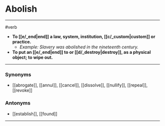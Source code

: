 # Abolish
---
#verb
- **To [[e/_end|end]] a law, system, institution, [[c/_custom|custom]] or practice.**
	- _Example: Slavery was abolished in the nineteenth century._
- **To put an [[e/_end|end]] to or [[d/_destroy|destroy]], as a physical object; to wipe out.**
---
### Synonyms
- [[abrogate]], [[annul]], [[cancel]], [[dissolve]], [[nullify]], [[repeal]], [[revoke]]
### Antonyms
- [[establish]], [[found]]
---
